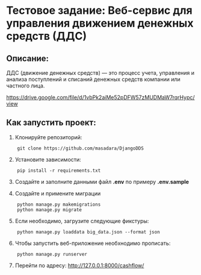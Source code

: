 # Тестовое задание: Веб-сервис для управления движением денежных средств (ДДС)

## Описание:

ДДС (движение денежных средств) — это процесс учета, управления и анализа
поступлений и списаний денежных средств компании или частного лица.

https://drive.google.com/file/d/1vbPk2aiMe52pDFW57zMUDMaW7rqrHypc/view

## Как запустить проект:

1. Клонируйте репозиторий:
```
    git clone https://github.com/masadara/DjangoDDS
```
2. Установите зависимости:
```
    pip install -r requirements.txt
```
3. Создайте и заполните данными файл <b>.env</b> по примеру <b>.env.sample</b>

4. Создайте и примените миграции

```
    python manage.py makemigrations
    python manage.py migrate
```

5. Если необходимо, загрузите следующие фикстуры:

```
    python manage.py loaddata big_data.json --format json
```
6. Чтобы запустить веб-приложение необхнодимо прописать:
```
    python manage.py runserver
```
7. Перейти по адресу: http://127.0.0.1:8000/cashflow/

